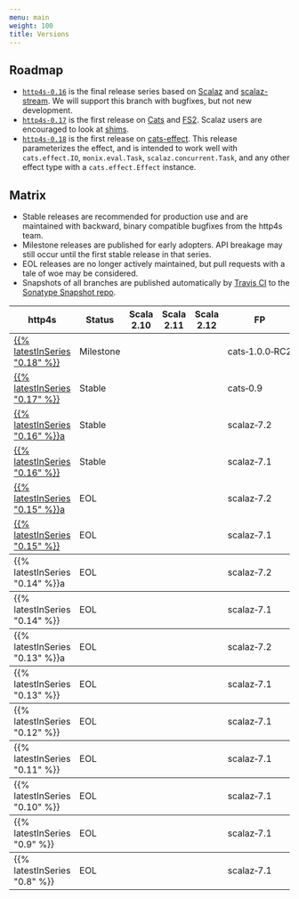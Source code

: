 ```yaml
---
menu: main
weight: 100
title: Versions
---
```


## Roadmap

* [`http4s-0.16`](../v0.16/) is the final release series based on [Scalaz] and [scalaz-stream]. We will support this branch with bugfixes, but not new development.
* [`http4s-0.17`](../v0.17/) is the first release on [Cats] and [FS2].  Scalaz users are encouraged to look at [shims].
* [`http4s-0.18`](../v0.18/) is the first release on [cats-effect].  This release parameterizes the effect, and is intended to work well with `cats.effect.IO`, `monix.eval.Task`, `scalaz.concurrent.Task`, and any other effect type with a `cats.effect.Effect` instance.

[Scalaz]: https://github.com/scalaz/scalaz
[scalaz-stream]: https://github.com/scalaz/scalaz-stream
[Cats]: https://typelevel.org/cats/
[FS2]: https://github.com/functional-streams-for-scala/fs2
[cats-effect]: https://github.com/typelevel/cats-effect
[shims]: https://github.com/djspiewak/shims

## Matrix
      
* <span class="badge badge-success">Stable</span> releases are
  recommended for production use and are maintained with
  backward, binary compatible bugfixes from the http4s
  team.
* <span class="badge badge-warning">Milestone</span> releases
  are published for early adopters.  API breakage may still occur
  until the first stable release in that series.
* <span class="badge badge-secondary">EOL</span> releases are
  no longer actively maintained, but pull requests with a tale
  of woe may be considered.
* Snapshots of all branches are published automatically by [Travis CI]
  to the [Sonatype Snapshot repo].

[Travis CI]: https://travis-ci.org/http4s/http4s
[Sonatype Snapshot repo]: https://oss.sonatype.org/content/repositories/snapshots/org/http4s/

<table class="table table-responsive table-hover">
  <thead>
    <tr>
      <th>http4s</th>
      <th class="text-center">Status</th>
      <th class="text-center">Scala 2.10</th>
      <th class="text-center">Scala 2.11</th>
      <th class="text-center">Scala 2.12</th>
      <th>FP</th>
      <th>Streaming</th>
      <th>JDK</th>
    </tr>
  </thead>
  <tbody>
    <tr>
      <td><a href="/v0.18">{{% latestInSeries "0.18" %}}</a></td>
      <td class="text-center"><span class="badge badge-warning">Milestone</span></td>
      <td class="text-center"><i class="fa fa-ban"></i></td>
      <td class="text-center"><i class="fa fa-check"></i></td>
      <td class="text-center"><i class="fa fa-check"></i></td>
      <td>cats&#8209;1.0.0&#8209;RC2</td>
      <td>fs2&#8209;0.10.0-M10</td>
      <td>1.8+</td>
    </tr>
    <tr>
      <td><a href="/v0.17">{{% latestInSeries "0.17" %}}</a></td>
      <td class="text-center"><span class="badge badge-success">Stable</span></td>
      <td class="text-center"><i class="fa fa-ban"></i></td>
      <td class="text-center"><i class="fa fa-check"></i></td>
      <td class="text-center"><i class="fa fa-check"></i></td>
      <td>cats&#8209;0.9</td>
      <td>fs2&#8209;0.9</td>
      <td>1.8+</td>
    </tr>
    <tr>
      <td><a href="/v0.16">{{% latestInSeries "0.16" %}}a</a></td>
      <td class="text-center"><span class="badge badge-success">Stable</span></td>
      <td class="text-center"><i class="fa fa-check"></i></td>
      <td class="text-center"><i class="fa fa-check"></i></td>
      <td class="text-center"><i class="fa fa-check"></i></td>
      <td>scalaz&#8209;7.2</td>
      <td>scalaz&#8209;stream&#8209;0.8a</td>
      <td>1.8+</td>
    </tr>
    <tr>
      <td><a href="/v0.16">{{% latestInSeries "0.16" %}}</a></td>
      <td class="text-center"><span class="badge badge-success">Stable</span></td>
      <td class="text-center"><i class="fa fa-check"></i></td>
      <td class="text-center"><i class="fa fa-check"></i></td>
      <td class="text-center"><i class="fa fa-check"></i></td>
      <td>scalaz&#8209;7.1</td>
      <td>scalaz&#8209;stream&#8209;0.8</td>
      <td>1.8+</td>
    </tr>
    <tr>
      <td><a href="/v0.15">{{% latestInSeries "0.15" %}}a</a></td>
      <td class="text-center"><span class="badge badge-secondary">EOL</span></td>
      <td class="text-center"><i class="fa fa-check"></i></td>
      <td class="text-center"><i class="fa fa-check"></i></td>
      <td class="text-center"><i class="fa fa-check"></i></td>
      <td>scalaz&#8209;7.2</td>
      <td>scalaz&#8209;stream&#8209;0.8a</td>
      <td>1.8+</td>
    </tr>
    <tr>
      <td><a href="/v0.15">{{% latestInSeries "0.15" %}}</a></td>
      <td class="text-center"><span class="badge badge-secondary">EOL</span></td>
      <td class="text-center"><i class="fa fa-check"></i></td>
      <td class="text-center"><i class="fa fa-check"></i></td>
      <td class="text-center"><i class="fa fa-check"></i></td>
      <td>scalaz&#8209;7.1</td>
      <td>scalaz&#8209;stream&#8209;0.8</td>
      <td>1.8+</td>
    </tr>
  </tbody>
  <tbody>
    <tr>
      <td>{{% latestInSeries "0.14" %}}a</td>
      <td class="text-center"><span class="badge badge-secondary">EOL</span></td>
      <td class="text-center"><i class="fa fa-check"></i></td>
      <td class="text-center"><i class="fa fa-check"></i></td>
      <td class="text-center"><i class="fa fa-ban"></i></td>
      <td>scalaz&#8209;7.2</td>
      <td>scalaz&#8209;stream&#8209;0.8a</td>
      <td>1.8+</td>
    </tr>
  </tbody>
  <tbody>
    <tr>
      <td>{{% latestInSeries "0.14" %}}</td>
      <td class="text-center"><span class="badge badge-secondary">EOL</span></td>
      <td class="text-center"><i class="fa fa-check"></i></td>
      <td class="text-center"><i class="fa fa-check"></i></td>
      <td class="text-center"><i class="fa fa-ban"></i></td>
      <td>scalaz&#8209;7.1</td>
      <td>scalaz&#8209;stream&#8209;0.8</td>
      <td>1.8+</td>
    </tr>
  </tbody>
  <tbody>
    <tr>
      <td>{{% latestInSeries "0.13" %}}a</td>
      <td class="text-center"><span class="badge badge-secondary">EOL</span></td>
      <td class="text-center"><i class="fa fa-check"></i></td>
      <td class="text-center"><i class="fa fa-check"></i></td>
      <td class="text-center"><i class="fa fa-ban"></i></td>
      <td>scalaz&#8209;7.2</td>
      <td>scalaz&#8209;stream&#8209;0.8a</td>
      <td>1.8+</td>
    </tr>
  </tbody>
  <tbody>
    <tr>
      <td>{{% latestInSeries "0.13" %}}</td>
      <td class="text-center"><span class="badge badge-secondary">EOL</span></td>
      <td class="text-center"><i class="fa fa-check"></i></td>
      <td class="text-center"><i class="fa fa-check"></i></td>
      <td class="text-center"><i class="fa fa-ban"></i></td>
      <td>scalaz&#8209;7.1</td>
      <td>scalaz&#8209;stream&#8209;0.8</td>
      <td>1.8+</td>
    </tr>
  </tbody>
  <tbody>
    <tr>
      <td>{{% latestInSeries "0.12" %}}</td>
      <td class="text-center"><span class="badge badge-secondary">EOL</span></td>
      <td class="text-center"><i class="fa fa-check"></i></td>
      <td class="text-center"><i class="fa fa-check"></i></td>
      <td class="text-center"><i class="fa fa-ban"></i></td>
      <td>scalaz&#8209;7.1</td>
      <td>scalaz&#8209;stream&#8209;0.8</td>
      <td>1.8+</td>
    </tr>
  </tbody>
  <tbody>
    <tr>
      <td>{{% latestInSeries "0.11" %}}</td>
      <td class="text-center"><span class="badge badge-secondary">EOL</span></td>
      <td class="text-center"><i class="fa fa-check"></i></td>
      <td class="text-center"><i class="fa fa-check"></i></td>
      <td class="text-center"><i class="fa fa-ban"></i></td>
      <td>scalaz&#8209;7.1</td>
      <td>scalaz&#8209;stream&#8209;0.8</td>
      <td>1.8+</td>
    </tr>
  </tbody>
  <tbody>
    <tr>
      <td>{{% latestInSeries "0.10" %}}</td>
      <td class="text-center"><span class="badge badge-secondary">EOL</span></td>
      <td class="text-center"><i class="fa fa-check"></i></td>
      <td class="text-center"><i class="fa fa-check"></i></td>
      <td class="text-center"><i class="fa fa-ban"></i></td>
      <td>scalaz&#8209;7.1</td>
      <td>scalaz&#8209;stream&#8209;0.7a</td>
      <td>1.8+</td>
    </tr>
  </tbody>
  <tbody>
    <tr>
      <td>{{% latestInSeries "0.9" %}}</td>
      <td class="text-center"><span class="badge badge-secondary">EOL</span></td>
      <td class="text-center"><i class="fa fa-check"></i></td>
      <td class="text-center"><i class="fa fa-check"></i></td>
      <td class="text-center"><i class="fa fa-ban"></i></td>
      <td>scalaz&#8209;7.1</td>
      <td>scalaz&#8209;stream&#8209;0.7a</td>
      <td>1.8+</td>
    </tr>
  </tbody>
  <tbody>
    <tr>
      <td>{{% latestInSeries "0.8" %}}</td>
      <td class="text-center"><span class="badge badge-secondary">EOL</span></td>
      <td class="text-center"><i class="fa fa-check"></i></td>
      <td class="text-center"><i class="fa fa-check"></i></td>
      <td class="text-center"><i class="fa fa-ban"></i></td>
      <td>scalaz&#8209;7.1</td>
      <td>scalaz&#8209;stream&#8209;0.7a</td>
      <td>1.7+</td>
    </tr>
  </tbody>
</table>

